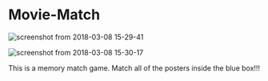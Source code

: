 # Movie-Match

![screenshot from 2018-03-08 15-29-41](https://user-images.githubusercontent.com/30608422/37183082-945b5aa8-22f1-11e8-8238-260f841cae36.png)

![screenshot from 2018-03-08 15-30-17](https://user-images.githubusercontent.com/30608422/37183096-a01294ba-22f1-11e8-8e7f-e78f065ddd38.png)


This is a memory match game. Match all of the posters inside the blue box!!!
